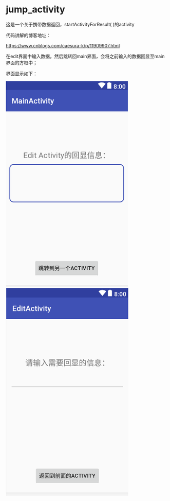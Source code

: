 # jump_activity

这是一个关于携带数据返回，startActivityForResult( )的activity

代码讲解的博客地址：

https://www.cnblogs.com/caesura-k/p/11909907.html

在edit界面中输入数据，然后跳转回main界面，会将之前输入的数据回显至main界面的方框中；

界面显示如下：

![image](https://github.com/caesura-k/jump_activity/blob/master/image/main_activity_image.png)
![image](https://github.com/caesura-k/jump_activity/blob/master/image/edit_activity_image.png)

